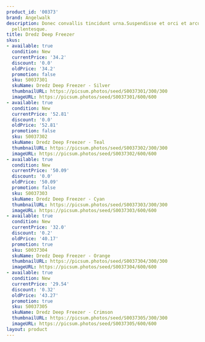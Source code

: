 ```yaml
---
product_id: '00373'
brand: Angelwalk
description: Donec convallis tincidunt urna.Suspendisse et orci et arcu porttitor
  pellentesque.
title: Dredz Deep Freezer
skus:
- available: true
  condition: New
  currentPrice: '34.2'
  discount: '0.0'
  oldPrice: '34.2'
  promotion: false
  sku: S0037301
  skuName: Dredz Deep Freezer - Silver
  thumbnailURL: https://picsum.photos/seed/S0037301/300/300
  imageURL: https://picsum.photos/seed/S0037301/600/600
- available: true
  condition: New
  currentPrice: '52.81'
  discount: '0.0'
  oldPrice: '52.81'
  promotion: false
  sku: S0037302
  skuName: Dredz Deep Freezer - Teal
  thumbnailURL: https://picsum.photos/seed/S0037302/300/300
  imageURL: https://picsum.photos/seed/S0037302/600/600
- available: true
  condition: New
  currentPrice: '50.09'
  discount: '0.0'
  oldPrice: '50.09'
  promotion: false
  sku: S0037303
  skuName: Dredz Deep Freezer - Cyan
  thumbnailURL: https://picsum.photos/seed/S0037303/300/300
  imageURL: https://picsum.photos/seed/S0037303/600/600
- available: true
  condition: New
  currentPrice: '32.0'
  discount: '0.2'
  oldPrice: '40.17'
  promotion: true
  sku: S0037304
  skuName: Dredz Deep Freezer - Orange
  thumbnailURL: https://picsum.photos/seed/S0037304/300/300
  imageURL: https://picsum.photos/seed/S0037304/600/600
- available: true
  condition: New
  currentPrice: '29.54'
  discount: '0.32'
  oldPrice: '43.27'
  promotion: true
  sku: S0037305
  skuName: Dredz Deep Freezer - Crimson
  thumbnailURL: https://picsum.photos/seed/S0037305/300/300
  imageURL: https://picsum.photos/seed/S0037305/600/600
layout: product
---
```


